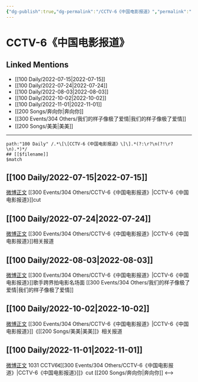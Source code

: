 ```yaml
---
{"dg-publish":true,"dg-permalink":"/CCTV-6《中国电影报道》","permalink":"/CCTV-6《中国电影报道》/"}
---
```


# CCTV-6《中国电影报道》

## Linked Mentions
- [[100 Daily/2022-07-15\|2022-07-15]]
- [[100 Daily/2022-07-24\|2022-07-24]]
- [[100 Daily/2022-08-03\|2022-08-03]]
- [[100 Daily/2022-10-02\|2022-10-02]]
- [[100 Daily/2022-11-01\|2022-11-01]]
- [[200 Songs/奔向你\|奔向你]]
- [[300 Events/304 Others/我们的样子像极了爱情\|我们的样子像极了爱情]]
- [[200 Songs/美美\|美美]]


---

```expander
path:"100 Daily" /.*\[\[CCTV-6《中国电影报道》\]\].*(?:\r?\n(?!\r?\n).*)*/
## [[$filename]]
$match
```
## [[100 Daily/2022-07-15\|2022-07-15]]
[微博正文](https://m.weibo.cn/6466290670/4791488666405911) [[300 Events/304 Others/CCTV-6《中国电影报道》\|CCTV-6《中国电影报道》]]cut
## [[100 Daily/2022-07-24\|2022-07-24]]
[微博正文](https://weibo.com/1261788454/LDNkuE6bY) [[300 Events/304 Others/CCTV-6《中国电影报道》\|CCTV-6《中国电影报道》]]相关报道
## [[100 Daily/2022-08-03\|2022-08-03]]
[微博正文](https://m.weibo.cn/1261788454/4798124767846032) [[300 Events/304 Others/CCTV-6《中国电影报道》\|CCTV-6《中国电影报道》]]歌手跨界拍电影名场面 [[300 Events/304 Others/我们的样子像极了爱情\|我们的样子像极了爱情]]
## [[100 Daily/2022-10-02\|2022-10-02]]
[微博正文](http://weibo.com/6466290670/M8qLrxacQ) [[300 Events/304 Others/CCTV-6《中国电影报道》\|CCTV-6《中国电影报道》]]《[[200 Songs/美美\|美美]]》相关报道
## [[100 Daily/2022-11-01\|2022-11-01]]
[微博正文](http://weibo.com/6466290670/Md37j60bl) 1031 CCTV6《[[300 Events/304 Others/CCTV-6《中国电影报道》\|CCTV-6《中国电影报道》]]》cut [[200 Songs/奔向你\|奔向你]]
<-->
